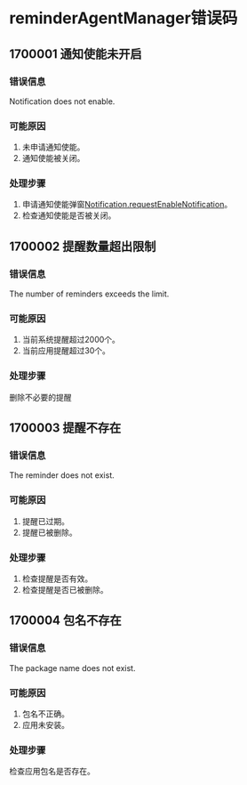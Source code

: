 # reminderAgentManager错误码

## 1700001 通知使能未开启

### 错误信息
Notification does not enable.

### 可能原因
1. 未申请通知使能。
2. 通知使能被关闭。

### 处理步骤
1. 申请通知使能弹窗[Notification.requestEnableNotification](../apis/js-apis-notification.md#notificationrequestenablenotification8)。
2. 检查通知使能是否被关闭。

## 1700002 提醒数量超出限制

### 错误信息
The number of reminders exceeds the limit.

### 可能原因
1. 当前系统提醒超过2000个。
2. 当前应用提醒超过30个。

### 处理步骤
删除不必要的提醒

## 1700003 提醒不存在

### 错误信息
The reminder does not exist.

### 可能原因
1. 提醒已过期。
2. 提醒已被删除。

### 处理步骤
1. 检查提醒是否有效。
2. 检查提醒是否已被删除。

## 1700004 包名不存在

### 错误信息
The package name does not exist.

### 可能原因
1. 包名不正确。
2. 应用未安装。

### 处理步骤
检查应用包名是否存在。

